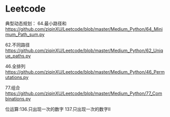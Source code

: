 # Leetcode

典型动态规划：
64.最小路径和
https://github.com/ziqinXU/Leetcode/blob/master/Medium_Python/64_Minimum_Path_sum.py

62.不同路径
https://github.com/ziqinXU/Leetcode/blob/master/Medium_Python/62_Unique_paths.py

46.全排列
https://github.com/ziqinXU/Leetcode/blob/master/Medium_Python/46_Permutations.py

77.组合
https://github.com/ziqinXU/Leetcode/blob/master/Medium_Python/77_Combinations.py

位运算:136.只出现一次的数字
      137.只出现一次的数字II
